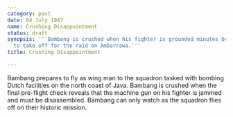 ```yaml
---
category: past
date: 04 July 1947
name: Crushing Disappointment
status: draft
synopsis: '''Bambang is crushed when his fighter is grounded minutes before he was
  to take off for the raid on Ambarrawa.'''
title: Crushing Disappointment

---
```






Bambang prepares to fly as wing man to the squadron
tasked with bombing Dutch facilities on the north coast of Java. Bambang
is crushed when the final pre-flight check reveals that the machine gun
on his fighter is jammed and must be disassembled. Bambang can only
watch as the squadron flies off on their historic mission.
